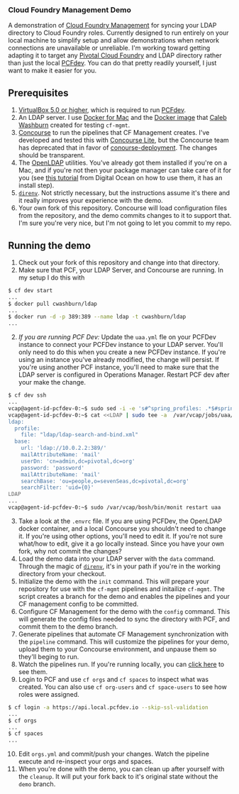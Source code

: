 ### Cloud Foundry Management Demo

A demonstration of [Cloud Foundry
Management](https://github.com/pivotalservices/cf-mgmt) for syncing your LDAP
directory to Cloud Foundry roles. Currently designed to run entirely on your
local machine to simplify setup and allow demonstrations when network
connections are unavailable or unreliable. I'm working toward getting adapting
it to target any [Pivotal Cloud Foundry](https://pivotal.io/platform) and LDAP
directory rather than just the local [PCFdev](https://pivotal.io/pcf-dev). You
can do that pretty readily yourself, I just want to make it easier for you.

## Prerequisites

1. [VirtualBox 5.0 or higher](https://www.virtualbox.org/wiki/Downloads), which is required to run [PCFdev](https://pivotal.io/pcf-dev).
1. An LDAP server. I use [Docker for Mac](https://www.docker.com/docker-mac) and the [Docker image](https://hub.docker.com/r/cwashburn/ldap/) that [Caleb Washburn](https://github.com/calebwashburn) created for testing `cf-mgmt`.
1. [Concourse](https://concourse.ci) to run the pipelines that CF Management creates. I've developed and tested this with [Concourse Lite](https://github.com/concourse/concourse-lite), but the Concourse team has deprecated that in favor of [conourse-deployment](https://github.com/concourse/concourse-deployment). The changes should be transparent.
1. The [OpenLDAP](https://www.openldap.org/) utilities. You've already got them installed if you're on a Mac, and if you're not then your package manager can take care of it for you (see [this tutorial](https://www.digitalocean.com/community/tutorials/how-to-manage-and-use-ldap-servers-with-openldap-utilities) from Digital Ocean on how to use them, it has an install step).
1. [`direnv`](https://direnv.net/). Not strictly necessary, but the instructions assume it's there and it really improves your experience with the demo.
1. Your own fork of this repository. Concourse will load configuration files from the repository, and the demo commits changes to it to support that. I'm sure you're very nice, but I'm not going to let you commit to my repo.

## Running the demo

1. Check out your fork of this repository and change into that directory.
1. Make sure that PCF, your LDAP Server, and Concourse are running. In my setup I do this with
```bash
$ cf dev start
...
$ docker pull cwashburn/ldap
...
$ docker run -d -p 389:389 --name ldap -t cwashburn/ldap
...
```
2. *If you are running PCF Dev:* Update the `uaa.yml` fle on your PCFDev instance to connect your PCFDev instance to your LDAP server. You'll only need to do this when you create a new PCFDev instance. If you're using an instance you've already modified, the change will persist. If you're using another PCF instance, you'll need to make sure that the LDAP server is configured in Operations Manager. Restart PCF dev after your make the change.
```bash
$ cf dev ssh
...
vcap@agent-id-pcfdev-0:~$ sudo sed -i -e 's#^spring_profiles: .*$#spring_profiles: [ mysql, ldap ]#' /var/vcap/jobs/uaa/config/uaa.yml
vcap@agent-id-pcfdev-0:~$ cat <<LDAP | sudo tee -a  /var/vcap/jobs/uaa/config/uaa.yml
ldap:
  profile:
    file: "ldap/ldap-search-and-bind.xml"
  base:
    url: 'ldap://10.0.2.2:389/'
    mailAttributeName: 'mail'
    userDn: 'cn=admin,dc=pivotal,dc=org'
    password: 'password'
    mailAttributeName: 'mail'
    searchBase: 'ou=people,o=sevenSeas,dc=pivotal,dc=org'
    searchFilter: 'uid={0}'
LDAP
...
vcap@agent-id-pcfdev-0:~$ sudo /var/vcap/bosh/bin/monit restart uaa
```
3. Take a look at the `.envrc` file. If you are using PCFDev, the OpenLDAP docker container, and a local Concourse you shouldn't need to change it. If you're using other options, you'll need to edit it. If you're not sure what/how to edit, give it a go locally instead. Since you have your own fork, why not commit the changes?
4. Load the demo data into your LDAP server with the `data` command. Through the magic of [`direnv`](https://direnv.net/), it's in your path if you're in the working directory from your checkout.
5. Initialize the demo with the `init` command. This will prepare your repository for use with the `cf-mgmt` pipelines and initailize `cf-mgmt`. The script creates a branch for the demo and enables the pipelines and your CF management config to be committed.
6. Configure CF Management for the demo with the `config` command. This will generate the config files needed to sync the directory with PCF, and commit them to the demo branch.
7. Generate pipelines that automate CF Management synchronization with the `pipeline` command. This will customize the pipelines for your demo, upload them to your Concourse environment, and unpause them so they'll beging to run.
8. Watch the pipelines run. If you're running locally, you can [click here](http://192.168.100.4:8080) to see them.
9. Login to PCF and use `cf orgs` and `cf spaces` to inspect what was created. You can also use `cf org-users` and `cf space-users` to see how roles were assigned.
```bash
$ cf login -a https://api.local.pcfdev.io --skip-ssl-validation
...
$ cf orgs
...
$ cf spaces
...
```
10. Edit `orgs.yml` and commit/push your changes. Watch the pipeline execute and re-inspect your orgs and spaces.
11. When you're done with the demo, you can clean up after yourself with the `cleanup`. It will put your fork back to it's original state without the `demo` branch.

